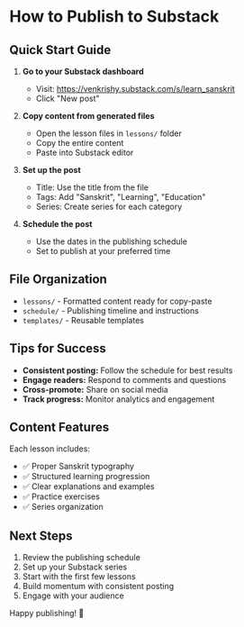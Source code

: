 # How to Publish to Substack

## Quick Start Guide

1. **Go to your Substack dashboard**
   - Visit: https://venkrishy.substack.com/s/learn_sanskrit
   - Click "New post"

2. **Copy content from generated files**
   - Open the lesson files in `lessons/` folder
   - Copy the entire content
   - Paste into Substack editor

3. **Set up the post**
   - Title: Use the title from the file
   - Tags: Add "Sanskrit", "Learning", "Education"
   - Series: Create series for each category

4. **Schedule the post**
   - Use the dates in the publishing schedule
   - Set to publish at your preferred time

## File Organization

- `lessons/` - Formatted content ready for copy-paste
- `schedule/` - Publishing timeline and instructions
- `templates/` - Reusable templates

## Tips for Success

- **Consistent posting:** Follow the schedule for best results
- **Engage readers:** Respond to comments and questions
- **Cross-promote:** Share on social media
- **Track progress:** Monitor analytics and engagement

## Content Features

Each lesson includes:
- ✅ Proper Sanskrit typography
- ✅ Structured learning progression
- ✅ Clear explanations and examples
- ✅ Practice exercises
- ✅ Series organization

## Next Steps

1. Review the publishing schedule
2. Set up your Substack series
3. Start with the first few lessons
4. Build momentum with consistent posting
5. Engage with your audience

Happy publishing! 🚀
